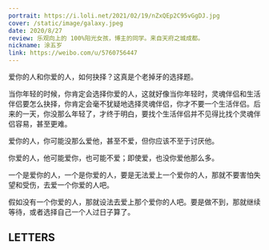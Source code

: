 ```yaml
---
portrait: https://i.loli.net/2021/02/19/nZxQEp2C95vGgDJ.jpg
cover: /static/image/galaxy.jpeg
date: 2020/8/27
review: 乐观向上的 100%阳光女孩，博主的同学。来自天府之城成都。
nickname: 涂五岁
link: https://weibo.com/u/5760756447
---
```


爱你的人和你爱的人，如何抉择？这真是个老掉牙的选择题。

当你年轻的时候，你肯定会选择你爱的人，这就好像当你年轻时，灵魂伴侣和生活伴侣要怎么抉择，你肯定会毫不犹疑地选择灵魂伴侣，你才不要一个生活伴侣。后来的一天，你没那么年轻了，才终于明白，要找个生活伴侣并不见得比找个灵魂伴侣容易，甚至更难。

爱你的人，你可能没那么爱他，甚至不爱，但你应该不至于讨厌他。

你爱的人，他可能爱你，也可能不爱；即使爱，也没你爱他那么多。

一个是爱你的人，一个是你爱的人，要是无法爱上一个爱你的人，那就不要害怕失望和受伤，去爱一个你爱的人吧。

假如没有一个你爱的人，那就设法去爱上那个爱你的人吧。要是做不到，那就继续等待，或者选择自己一个人过日子算了。

## LETTERS
